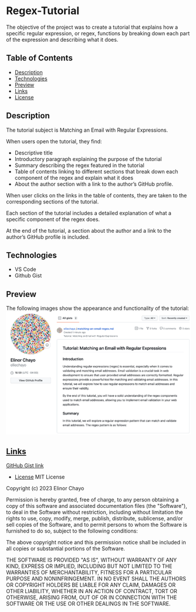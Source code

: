 # Regex-Tutorial


The objective of the project was to create a tutorial that explains how a specific regular expression, or regex, functions by breaking down each part of the expression and describing what it does.


## Table of Contents

* [Description](#Description)
* [Technologies](#installation)
* [Preview](#preview)
* [Links](#links)
* [License](#license)

## Description 
The tutorial subject is Matching an Email with Regular Expressions.

When users open the tutorial, they find:
-  Descriptive title
-  Introductory paragraph explaining the purpose of the tutorial
- Summary describing the regex featured in the tutorial
- Table of contents linking to different sections that break down each component of the regex and explain what it does
- About the author section with a link to the author’s GitHub profile.

When user clicks on the links in the table of contents, they are taken to the corresponding sections of the tutorial.

Each section of the tutorial includes a detailed explanation of what a specific component of the regex does.

At the end of the tutorial, a section about the author and a link to the author’s GitHub profile is included.


## Technologies
- VS Code
- Github Gist

## Preview
The following images show the appearance and functionality of the tutorial:
![Deployed gist](/image1.png)

## [Links](#links)
[GitHub Gist link ](https://gist.github.com/elliechayo/1fca0d4587436124f6f7e6312d4d5bff)

* [License](#license)
MIT License

Copyright (c) 2023 Elinor Chayo

Permission is hereby granted, free of charge, to any person obtaining a copy
of this software and associated documentation files (the "Software"), to deal
in the Software without restriction, including without limitation the rights
to use, copy, modify, merge, publish, distribute, sublicense, and/or sell
copies of the Software, and to permit persons to whom the Software is
furnished to do so, subject to the following conditions:

The above copyright notice and this permission notice shall be included in all
copies or substantial portions of the Software.

THE SOFTWARE IS PROVIDED "AS IS", WITHOUT WARRANTY OF ANY KIND, EXPRESS OR
IMPLIED, INCLUDING BUT NOT LIMITED TO THE WARRANTIES OF MERCHANTABILITY,
FITNESS FOR A PARTICULAR PURPOSE AND NONINFRINGEMENT. IN NO EVENT SHALL THE
AUTHORS OR COPYRIGHT HOLDERS BE LIABLE FOR ANY CLAIM, DAMAGES OR OTHER
LIABILITY, WHETHER IN AN ACTION OF CONTRACT, TORT OR OTHERWISE, ARISING FROM,
OUT OF OR IN CONNECTION WITH THE SOFTWARE OR THE USE OR OTHER DEALINGS IN THE
SOFTWARE.
